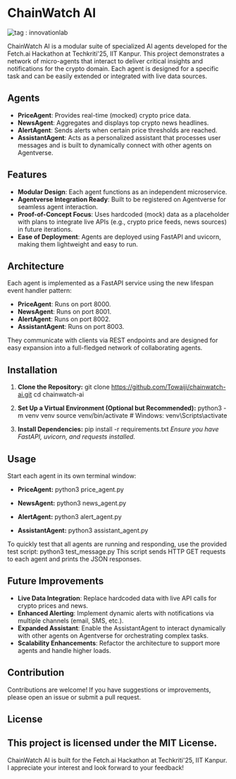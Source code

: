 # ChainWatch AI

![tag : innovationlab](https://img.shields.io/badge/innovationlab-3D8BD3)

ChainWatch AI is a modular suite of specialized AI agents developed for the Fetch.ai Hackathon at Techkriti'25, IIT Kanpur. This project demonstrates a network of micro-agents that interact to deliver critical insights and notifications for the crypto domain. Each agent is designed for a specific task and can be easily extended or integrated with live data sources.

## Agents

- **PriceAgent**: Provides real-time (mocked) crypto price data.
- **NewsAgent**: Aggregates and displays top crypto news headlines.
- **AlertAgent**: Sends alerts when certain price thresholds are reached.
- **AssistantAgent**: Acts as a personalized assistant that processes user messages and is built to dynamically connect with other agents on Agentverse.

## Features

- **Modular Design**: Each agent functions as an independent microservice.
- **Agentverse Integration Ready**: Built to be registered on Agentverse for seamless agent interaction.
- **Proof-of-Concept Focus**: Uses hardcoded (mock) data as a placeholder with plans to integrate live APIs (e.g., crypto price feeds, news sources) in future iterations.
- **Ease of Deployment**: Agents are deployed using FastAPI and uvicorn, making them lightweight and easy to run.

## Architecture

Each agent is implemented as a FastAPI service using the new lifespan event handler pattern:

- **PriceAgent**: Runs on port 8000.
- **NewsAgent**: Runs on port 8001.
- **AlertAgent**: Runs on port 8002.
- **AssistantAgent**: Runs on port 8003.

They communicate with clients via REST endpoints and are designed for easy expansion into a full-fledged network of collaborating agents.

## Installation

1. **Clone the Repository:**
   git clone https://github.com/Towaiji/chainwatch-ai.git
   cd chainwatch-ai

2. **Set Up a Virtual Environment (Optional but Recommended):**
   python3 -m venv venv
   source venv/bin/activate  # Windows: venv\Scripts\activate

3. **Install Dependencies:**
   pip install -r requirements.txt
   *Ensure you have FastAPI, uvicorn, and requests installed.*

## Usage

Start each agent in its own terminal window:

- **PriceAgent:**
  python3 price_agent.py

- **NewsAgent:**
  python3 news_agent.py

- **AlertAgent:**
  python3 alert_agent.py

- **AssistantAgent:**
  python3 assistant_agent.py

To quickly test that all agents are running and responding, use the provided test script:
python3 test_message.py
This script sends HTTP GET requests to each agent and prints the JSON responses.

## Future Improvements

- **Live Data Integration**: Replace hardcoded data with live API calls for crypto prices and news.
- **Enhanced Alerting**: Implement dynamic alerts with notifications via multiple channels (email, SMS, etc.).
- **Expanded Assistant**: Enable the AssistantAgent to interact dynamically with other agents on Agentverse for orchestrating complex tasks.
- **Scalability Enhancements**: Refactor the architecture to support more agents and handle higher loads.

## Contribution

Contributions are welcome! If you have suggestions or improvements, please open an issue or submit a pull request.

## License

This project is licensed under the MIT License.
---

ChainWatch AI is built for the Fetch.ai Hackathon at Techkriti'25, IIT Kanpur. I appreciate your interest and look forward to your feedback!